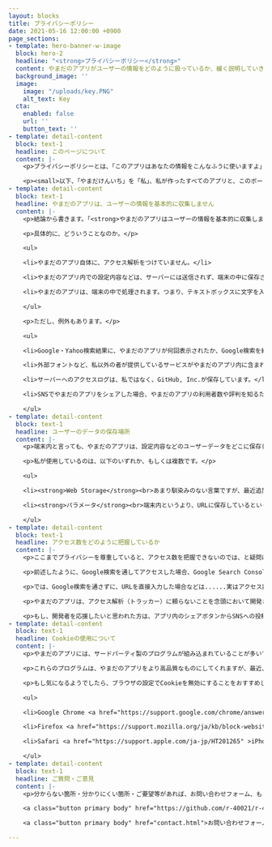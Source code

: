 ```yaml
---
layout: blocks
title: プライバシーポリシー
date: 2021-05-16 12:00:00 +0900
page_sections:
- template: hero-banner-w-image
  block: hero-2
  headline: "<strong>プライバシーポリシー</strong>"
  content: やまだのアプリがユーザーの情報をどのように扱っているか、緩く説明していきます。<br><br>最終更新：2021/5/16<br>公開：2021/3/27
  background_image: ''
  image:
    image: "/uploads/key.PNG"
    alt_text: Key
  cta:
    enabled: false
    url: ''
    button_text: ''
- template: detail-content
  block: text-1
  headline: このページについて
  content: |-
    <p>プライバシーポリシーとは、「このアプリはあなたの情報をこんなふうに使いますよ」という、開発者と利用者の間での約束です。このページでは、私とあなたの約束を緩く書いていきます。</p>

    <p><small>以下、「やまだけんいち」を「私」、私が作ったすべてのアプリと、このポートフォリオをまとめて「やまだのアプリ」と表すことにします。</small></p>
- template: detail-content
  block: text-1
  headline: やまだのアプリは、ユーザーの情報を基本的に収集しません
  content: |-
    <p>結論から書きます。「<strong>やまだのアプリはユーザーの情報を基本的に収集しません</strong>」</p>

    <p>具体的に、どういうことなのか。</p>

    <ul>

    <li>やまだのアプリ自体に、アクセス解析をつけていません。</li>

    <li>やまだのアプリ内での設定内容などは、サーバーには送信されず、端末の中に保存されます。</li>

    <li>やまだのアプリは、端末の中で処理されます。つまり、テキストボックスに文字を入れたからと言って、それが私に送信されることはないということです。</li>

    </ul>

    <p>ただし、例外もあります。</p>

    <ul>

    <li>Google・Yahoo検索結果に、やまだのアプリが何回表示されたか、Google検索を経由して何回開かれたかなどの情報は、Google Search ConsoleというWebサイトの所有者向けのサービスで、私のみが閲覧できるようになっています。</li>

    <li>外部フォントなど、私以外の者が提供しているサービスがやまだのアプリ内に含まれている場合は、そのサービスの提供者がユーザーの情報を収集しているおそれがあります。</li>

    <li>サーバーへのアクセスログは、私ではなく、GitHub, Inc.が保存しています。</li>

    <li>SNSでやまだのアプリをシェアした場合、やまだのアプリの利用者数や評判を知るため、開発者が投稿内容を参考にさせていただく場合があります。時には、返信やDMをすることがあります。</li>

    </ul>
- template: detail-content
  block: text-1
  headline: ユーザーのデータの保存場所
  content: |-
    <p>端末内と言っても、やまだのアプリは、設定内容などのユーザーデータをどこに保存しているのでしょうか。</p>

    <p>私が使用しているのは、以下のいずれか、もしくは複数です。</p>

    <ul>

    <li><strong>Web Storage</strong><br>あまり馴染みのない言葉ですが、最近追加された機能で、Webページの情報をブラウザ上に保存できるものです。この情報は、ブラウザの設定から閲覧・削除できます。</li>

    <li><strong>パラメータ</strong><br>端末内というより、URLに保存しているといったほうが適切でしょうか。例えば、やまだのタイマーを2021年4月1日12:00にセットした場合、URLは次のようになります。<br>https://r-40021.github.io/countdown-timer/index.html<font color="red">?date=2021/4/1&time=12:00</font><br>この、赤字の部分がパラメータです。やまだのアプリでは、このようにURL自体に設定情報を格納している場合もあります。</li>

    </ul>
- template: detail-content
  block: text-1
  headline: アクセス数をどのように把握しているか
  content: |-
    <p>ここまでプライバシーを尊重していると、アクセス数を把握できないのでは、と疑問に思われる方もいるかも知れません。</p>

    <p>前述したように、Google検索を通してアクセスした場合、Google Search Consoleというサイトからアクセス数を把握できます。</p>

    <p>では、Google検索を通さずに、URLを直接入力した場合などは......実はアクセス数を<strong>把握できていません。</strong></p>

    <p>やまだのアプリは、アクセス解析（トラッカー）に頼らないことを念頭において開発されたアプリです。</p>

    <p>もし、開発者を応援したいと思われた方は、アプリ内のシェアボタンからSNSへの投稿をお願いします。フォロワー1000人越えのアカウントでの投稿はもちろん、友達にLINEしてくださるだけでうれしいです。もちろん、誰かに宣伝しなくても、やまだのアプリは何の問題もなく使えます。</p>
- template: detail-content
  block: text-1
  headline: Cookieの使用について
  content: |-
    <p>やまだのアプリには、サードパーティ製のプログラムが組み込まれていることが多いです。フォントを美しくしたり、おしゃれなアイコンを入れたり...</p>

    <p>これらのプログラムは、やまだのアプリをより高品質なものにしてくれますが、最近、プライバシー保護の観点から避けられている、Cookieを使用していることもあるのが現実です。ほとんどのCookieは一時的なデータの保存に使われていますが、中にはユーザーを追跡しようとするものもあります。</p>

    <p>もし気になるようでしたら、ブラウザの設定でCookieを無効にすることをおすすめします。なお、Cookieを無効にしても、やまだのアプリは正常に動作します。</p>

    <ul>

    <li>Google Chrome <a href="https://support.google.com/chrome/answer/95647?hl=ja">Cookie を有効または無効にする</a></li>

    <li>Firefox <a href="https://support.mozilla.org/ja/kb/block-websites-storing-cookies-site-data-firefox">Firefox で Cookie やサイトデータの保存をブロックする</a></li>

    <li>Safari <a href="https://support.apple.com/ja-jp/HT201265" >iPhone、iPad、iPod touch で Safari から閲覧履歴と Cookie を消去する</a></li>

    </ul>
- template: detail-content
  block: text-1
  headline: ご質問・ご意見
  content: |-
    <p>分からない箇所・分かりにくい箇所・ご要望等があれば、お問い合わせフォーム、もしくはGitHub Issuesにお気軽にお書きください。また、このプライバシーポリシーは予告なく変更される場合があります。</p>

    <a class="button primary body" href="https://github.com/r-40021/r-40021.github.io/issues" target="_blank">GitHub Issues</a>

    <a class="button primary body" href="contact.html">お問い合わせフォーム</a>

---
```

